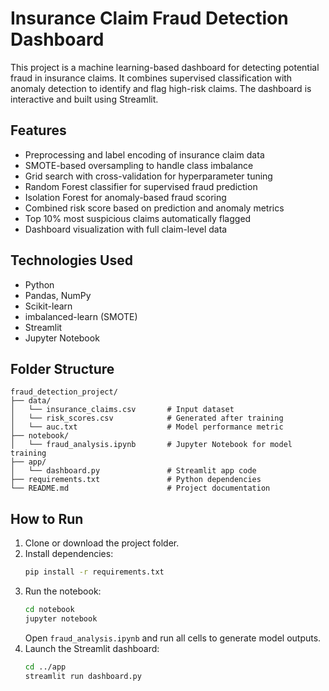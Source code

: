 # Insurance Claim Fraud Detection Dashboard

This project is a machine learning-based dashboard for detecting potential fraud in insurance claims. It combines supervised classification with anomaly detection to identify and flag high-risk claims. The dashboard is interactive and built using Streamlit.

## Features

- Preprocessing and label encoding of insurance claim data
- SMOTE-based oversampling to handle class imbalance
- Grid search with cross-validation for hyperparameter tuning
- Random Forest classifier for supervised fraud prediction
- Isolation Forest for anomaly-based fraud scoring
- Combined risk score based on prediction and anomaly metrics
- Top 10% most suspicious claims automatically flagged
- Dashboard visualization with full claim-level data

## Technologies Used

- Python
- Pandas, NumPy
- Scikit-learn
- imbalanced-learn (SMOTE)
- Streamlit
- Jupyter Notebook

## Folder Structure

```
fraud_detection_project/
├── data/
│   └── insurance_claims.csv       # Input dataset
│   └── risk_scores.csv            # Generated after training
│   └── auc.txt                    # Model performance metric
├── notebook/
│   └── fraud_analysis.ipynb       # Jupyter Notebook for model training
├── app/
│   └── dashboard.py               # Streamlit app code
├── requirements.txt               # Python dependencies
└── README.md                      # Project documentation
```

## How to Run

1. Clone or download the project folder.
2. Install dependencies:
   ```bash
   pip install -r requirements.txt
   ```
3. Run the notebook:
   ```bash
   cd notebook
   jupyter notebook
   ```
   Open `fraud_analysis.ipynb` and run all cells to generate model outputs.
4. Launch the Streamlit dashboard:
   ```bash
   cd ../app
   streamlit run dashboard.py
   ```

